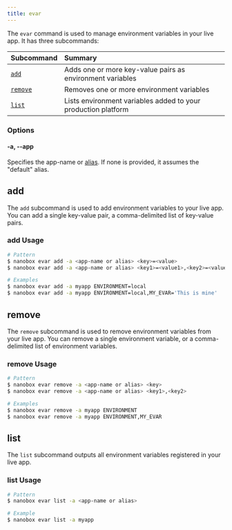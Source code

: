 ```yaml
---
title: evar
---
```


The `evar` command is used to manage environment variables in your live app. It has three subcommands:

| Subcommand          | Summary                                                       |
|:--------------------|:--------------------------------------------------------------|
| [`add`](#add)       | Adds one or more key-value pairs as environment variables     |
| [`remove`](#remove) | Removes one or more environment variables                     |
| [`list`](#list)     | Lists environment variables added to your production platform |

### Options
#### -a, --app
Specifies the app-name or [alias](/cli/link/). If none is provided, it assumes the "default" alias.

## add
The `add` subcommand is used to add environment variables to your live app. You can add a single key-value pair, a comma-delimited list of key-value pairs.

### add Usage
```bash
# Pattern
$ nanobox evar add -a <app-name or alias> <key>=<value>
$ nanobox evar add -a <app-name or alias> <key1>=<value1>,<key2>=<value2>

# Examples
$ nanobox evar add -a myapp ENVIRONMENT=local
$ nanobox evar add -a myapp ENVIRONMENT=local,MY_EVAR='This is mine'
```

## remove
The `remove` subcommand is used to remove environment variables from your live app. You can remove a single environment variable, or a comma-delimited list of environment variables.

### remove Usage
```bash
# Pattern
$ nanobox evar remove -a <app-name or alias> <key>
$ nanobox evar remove -a <app-name or alias> <key1>,<key2>

# Examples
$ nanobox evar remove -a myapp ENVIRONMENT
$ nanobox evar remove -a myapp ENVIRONMENT,MY_EVAR
```

## list
The `list` subcommand outputs all environment variables registered in your live app.

### list Usage
```bash
# Pattern
$ nanobox evar list -a <app-name or alias>

# Example
$ nanobox evar list -a myapp
```
